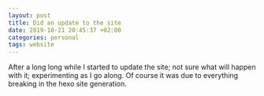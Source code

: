```yaml
---
layout: post
title: Did an update to the site
date: 2019-10-21 20:45:37 +02:00
categories: personal
tags: website
---
```


After a long long while I started to update the site; not sure what will happen with it; experimenting as I go along.
Of course it was due to everything breaking in the hexo site generation.

	
